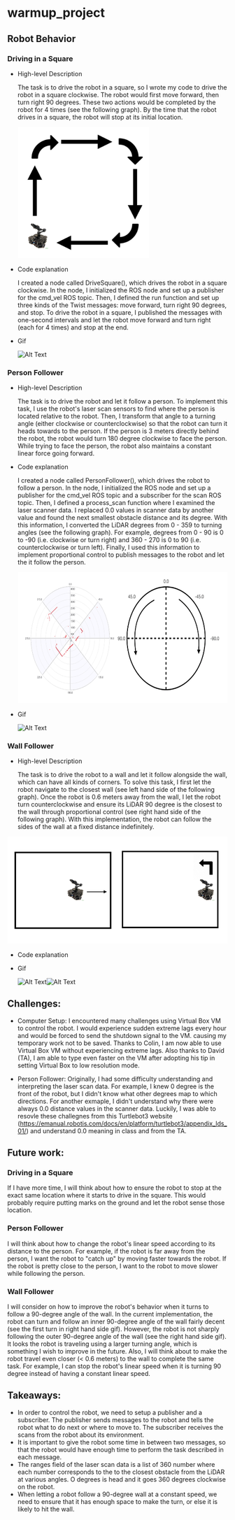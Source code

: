 # warmup_project

## Robot Behavior

### Driving in a Square
* High-level Description

  The task is to drive the robot in a square, so I wrote my code to drive the robot in a square clockwise. The robot would first move forward, then turn right 90 degrees. These two actions would be completed by the robot for 4 times (see the following graph). By the time that the robot drives in a square, the robot will stop at its initial location. 
 
  <img src="drive_square_illustration.png" width="300" height="300" />



* Code explanation

  I created a node called DriveSquare(), which drives the robot in a square clockwise. In the node, I initialized the ROS node and set up a publisher for the cmd_vel ROS topic. Then, I defined the run function and set up three kinds of the Twist messages: move forward, turn right 90 degrees, and stop. To drive the robot in a square, I published the messages with one-second intervals and let the robot move forward and turn right (each for 4 times) and stop at the end.

* Gif 

  ![Alt Text](drive_square.gif)

### Person Follower
* High-level Description

  The task is to drive the robot and let it follow a person. To implement this task, I use the robot's laser scan sensors to find where the person is located relative to the robot. Then, I transform that angle to a turning angle (either clockwise or counterclockwise) so that the robot can turn it heads towards to the person. If the person is 3 meters directly behind the robot, the robot would turn 180 degree clockwise to face the person. While trying to face the person, the robot also maintains a constant linear force going forward.
 
* Code explanation

  I created a node called PersonFollower(), which drives the robot to follow a person. In the node, I initialized the ROS node and set up a publisher for the cmd_vel ROS topic and a subscriber for the scan ROS topic. Then, I defined a process_scan function where I examined the laser scanner data. I replaced 0.0 values in scanner data by another value and found the next smallest obstacle distance and its degree. With this information, I converted the LiDAR degrees from 0 - 359 to turning angles (see the following graph). For example, degrees from 0 - 90 is 0 to -90 (i.e. clockwise or turn right) and 360 - 270 is 0 to 90  (i.e. counterclockwise or turn left). Finally, I used this information to implement proportional control to publish messages to the robot and let the it follow the person.
  
  <img src="degree-to-angle.png" width="600" height="300" />
  

* Gif 

  ![Alt Text](person_follower.gif)

### Wall Follower
* High-level Description

  The task is to drive the robot to a wall and let it follow alongside the wall, which can have all kinds of corners. To solve this task, I first let the robot navigate to the closest wall (see left hand side of the following graph). Once the robot is 0.6 meters away from the wall, I let the robot turn counterclockwise and ensure its LiDAR 90 degree is the closest to the wall through proportional control (see right hand side of the following graph). With this implementation, the robot can follow the sides of the wall at a fixed distance indefinitely. 

 <img src="wall_follower_illustration.png"/>

* Code explanation


* Gif 

  ![Alt Text](wall_follower.gif)![Alt Text](wall_follower_2.gif)
## Challenges: 
* Computer Setup: I encountered many challenges using Virtual Box VM to control the robot. I would experience sudden extreme lags every hour and would be forced to send the shutdown signal to the VM. causing my temporary work not to be saved. Thanks to Colin, I am now able to use Virtual Box VM without experiencing extreme lags. Also thanks to David (TA), I am able to type even faster on the VM after adopting his tip in setting Virtual Box to low resolution mode.

* Person Follower: Originally, I had some difficulty understanding and interpreting the laser scan data. For example, I knew 0 degree is the front of the robot, but I didn't know what other degrees map to which directions. For another exmaple, I didn't understand why there were always 0.0 distance values in the scanner data. Luckily, I was able to resovle these challegnes from this Turtlebot3 website (https://emanual.robotis.com/docs/en/platform/turtlebot3/appendix_lds_01/) and understand 0.0 meaning in class and from the TA.

## Future work: 

### Driving in a Square
If I have more time, I will think about how to ensure the robot to stop at the exact same location where it starts to drive in the square. This would probably require putting marks on the ground and let the robot sense those location.

### Person Follower
I will think about how to change the robot's linear speed according to its distance to the person. For example, if the robot is far away from the person, I want the robot to "catch up" by moving faster towards the robot. If the robot is pretty close to the person, I want to the robot to move slower while following the person.

### Wall Follower
I will consider on how to improve the robot's behavior when it turns to follow a 90-degree angle of the wall. In the current implementation, the robot can turn and follow an inner 90-degree angle of the wall fairly decent (see the first turn in right hand side gif). However, the robot is not sharply following the outer 90-degree angle of the wall (see the right hand side gif). It looks the robot is traveling using a larger turning angle, which is something I wish to improve in the future. Also, I will think about to make the robot travel even closer (< 0.6 meters) to the wall to complete the same task. For example, I can stop the robot's linear speed when it is turning 90 degree instead of having a constant linear speed.

## Takeaways: 
* In order to control the robot, we need to setup a publisher and a subscriber. The publisher sends messages to the robot and tells the robot what to do next or where to move to. The subscriber receives the scans from the robot about its environment.
* It is important to give the robot some time in between two messages, so that the robot would have enough time to perform the task described in each message.
* The ranges field of the laser scan data is a list of 360 number where each number corresponds to the to the closest obstacle from the LiDAR at various angles. O degrees is head and it goes 360 degrees clockwise on the robot.
* When letting a robot follow a 90-degree wall at a constant speed, we need to ensure that it has enough space to make the turn, or else it is likely to hit the wall. 

